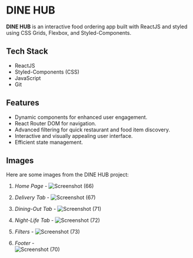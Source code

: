 # DINE HUB

**DINE HUB** is an interactive food ordering app built with ReactJS and styled using CSS Grids, Flexbox, and Styled-Components.

## Tech Stack

- ReactJS
- Styled-Components (CSS)
- JavaScript
- Git

## Features

- Dynamic components for enhanced user engagement.
- React Router DOM for navigation.
- Advanced filtering for quick restaurant and food item discovery.
- Interactive and visually appealing user interface.
- Efficient state management.

## Images

Here are some images from the DINE HUB project:

1. *Home Page* -
   ![Screenshot (66)](https://github.com/SahilLamba0008/DineHub_WebApp/assets/125360487/827add2b-1188-4a5a-9ff8-4a4ec1a9c400)

2. *Delivery Tab* - 
![Screenshot (67)](https://github.com/SahilLamba0008/DineHub_WebApp/assets/125360487/122038c2-94a9-4ed6-8f98-95b224f4d410)

3. *Dining-Out Tab* -
![Screenshot (71)](https://github.com/SahilLamba0008/DineHub_WebApp/assets/125360487/d82d33d1-2f61-4a86-ab53-d65868cb6a97)

4. *Night-Life Tab* -
    ![Screenshot (72)](https://github.com/SahilLamba0008/DineHub_WebApp/assets/125360487/8c7bd4b7-70a4-4cb4-a5e4-018c7b0f002e)

5. *Filters* -
   ![Screenshot (73)](https://github.com/SahilLamba0008/DineHub_WebApp/assets/125360487/d3f5ed1f-64e6-409a-a4f0-d57c7d170086)

6. *Footer* -   
![Screenshot (70)](https://github.com/SahilLamba0008/DineHub_WebApp/assets/125360487/48ab9e5d-1da3-4c2d-864d-c8aa086b6f78)
